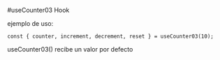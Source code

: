 #useCounter03 Hook


ejemplo de uso:
```
const { counter, increment, decrement, reset } = useCounter03(10);
```

useCounter03() recibe un valor por defecto
